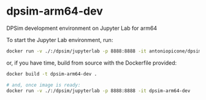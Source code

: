 # dpsim-arm64-dev
DPSim development environment on Jupyter Lab for arm64

To start the Jupyter Lab environment, run:

```sh
docker run -v ./:/dpsim/jupyterlab -p 8888:8888 -it antoniopicone/dpsim-arm64-dev
```

or, if you have time, build from source with the Dockerfile provided:
```bash
docker build -t dpsim-arm64-dev .

# and, once image is ready:
docker run -v ./:/dpsim/jupyterlab -p 8888:8888 -it dpsim-arm64-dev
```
